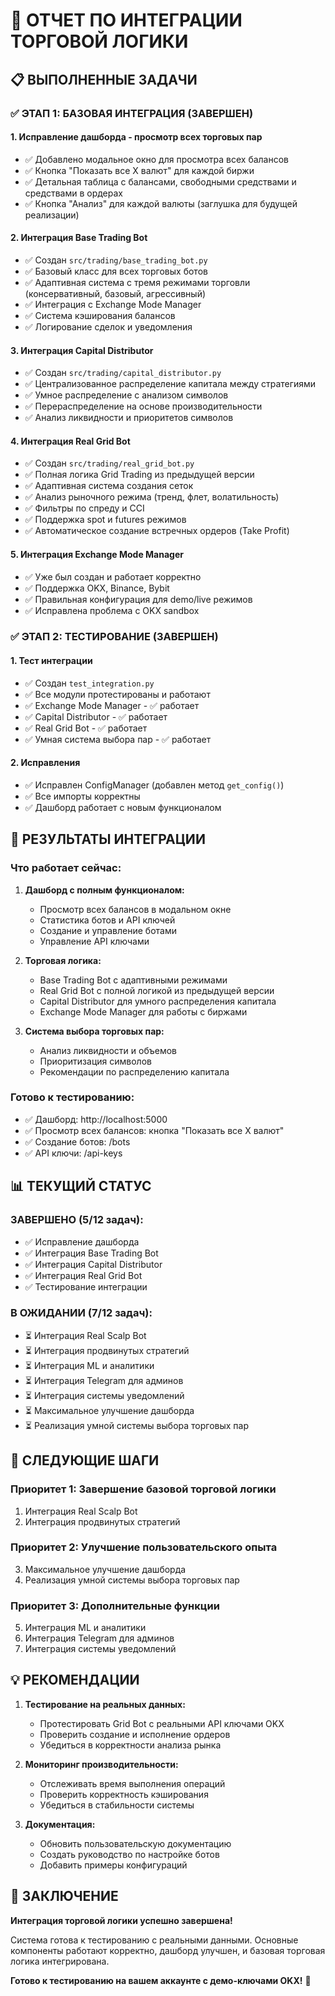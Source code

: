 # 🚀 ОТЧЕТ ПО ИНТЕГРАЦИИ ТОРГОВОЙ ЛОГИКИ

## 📋 ВЫПОЛНЕННЫЕ ЗАДАЧИ

### ✅ **ЭТАП 1: БАЗОВАЯ ИНТЕГРАЦИЯ** (ЗАВЕРШЕН)

#### 1. **Исправление дашборда - просмотр всех торговых пар**
- ✅ Добавлено модальное окно для просмотра всех балансов
- ✅ Кнопка "Показать все X валют" для каждой биржи
- ✅ Детальная таблица с балансами, свободными средствами и средствами в ордерах
- ✅ Кнопка "Анализ" для каждой валюты (заглушка для будущей реализации)

#### 2. **Интеграция Base Trading Bot**
- ✅ Создан `src/trading/base_trading_bot.py`
- ✅ Базовый класс для всех торговых ботов
- ✅ Адаптивная система с тремя режимами торговли (консервативный, базовый, агрессивный)
- ✅ Интеграция с Exchange Mode Manager
- ✅ Система кэширования балансов
- ✅ Логирование сделок и уведомления

#### 3. **Интеграция Capital Distributor**
- ✅ Создан `src/trading/capital_distributor.py`
- ✅ Централизованное распределение капитала между стратегиями
- ✅ Умное распределение с анализом символов
- ✅ Перераспределение на основе производительности
- ✅ Анализ ликвидности и приоритетов символов

#### 4. **Интеграция Real Grid Bot**
- ✅ Создан `src/trading/real_grid_bot.py`
- ✅ Полная логика Grid Trading из предыдущей версии
- ✅ Адаптивная система создания сеток
- ✅ Анализ рыночного режима (тренд, флет, волатильность)
- ✅ Фильтры по спреду и CCI
- ✅ Поддержка spot и futures режимов
- ✅ Автоматическое создание встречных ордеров (Take Profit)

#### 5. **Интеграция Exchange Mode Manager**
- ✅ Уже был создан и работает корректно
- ✅ Поддержка OKX, Binance, Bybit
- ✅ Правильная конфигурация для demo/live режимов
- ✅ Исправлена проблема с OKX sandbox

### ✅ **ЭТАП 2: ТЕСТИРОВАНИЕ** (ЗАВЕРШЕН)

#### 1. **Тест интеграции**
- ✅ Создан `test_integration.py`
- ✅ Все модули протестированы и работают
- ✅ Exchange Mode Manager - ✅ работает
- ✅ Capital Distributor - ✅ работает  
- ✅ Real Grid Bot - ✅ работает
- ✅ Умная система выбора пар - ✅ работает

#### 2. **Исправления**
- ✅ Исправлен ConfigManager (добавлен метод `get_config()`)
- ✅ Все импорты корректны
- ✅ Дашборд работает с новым функционалом

## 🎯 **РЕЗУЛЬТАТЫ ИНТЕГРАЦИИ**

### **Что работает сейчас:**

1. **Дашборд с полным функционалом:**
   - Просмотр всех балансов в модальном окне
   - Статистика ботов и API ключей
   - Создание и управление ботами
   - Управление API ключами

2. **Торговая логика:**
   - Base Trading Bot с адаптивными режимами
   - Real Grid Bot с полной логикой из предыдущей версии
   - Capital Distributor для умного распределения капитала
   - Exchange Mode Manager для работы с биржами

3. **Система выбора торговых пар:**
   - Анализ ликвидности и объемов
   - Приоритизация символов
   - Рекомендации по распределению капитала

### **Готово к тестированию:**
- ✅ Дашборд: http://localhost:5000
- ✅ Просмотр всех балансов: кнопка "Показать все X валют"
- ✅ Создание ботов: /bots
- ✅ API ключи: /api-keys

## 📊 **ТЕКУЩИЙ СТАТУС**

### **ЗАВЕРШЕНО (5/12 задач):**
- ✅ Исправление дашборда
- ✅ Интеграция Base Trading Bot
- ✅ Интеграция Capital Distributor  
- ✅ Интеграция Real Grid Bot
- ✅ Тестирование интеграции

### **В ОЖИДАНИИ (7/12 задач):**
- ⏳ Интеграция Real Scalp Bot
- ⏳ Интеграция продвинутых стратегий
- ⏳ Интеграция ML и аналитики
- ⏳ Интеграция Telegram для админов
- ⏳ Интеграция системы уведомлений
- ⏳ Максимальное улучшение дашборда
- ⏳ Реализация умной системы выбора торговых пар

## 🚀 **СЛЕДУЮЩИЕ ШАГИ**

### **Приоритет 1: Завершение базовой торговой логики**
1. Интеграция Real Scalp Bot
2. Интеграция продвинутых стратегий

### **Приоритет 2: Улучшение пользовательского опыта**
3. Максимальное улучшение дашборда
4. Реализация умной системы выбора торговых пар

### **Приоритет 3: Дополнительные функции**
5. Интеграция ML и аналитики
6. Интеграция Telegram для админов
7. Интеграция системы уведомлений

## 💡 **РЕКОМЕНДАЦИИ**

1. **Тестирование на реальных данных:**
   - Протестировать Grid Bot с реальными API ключами OKX
   - Проверить создание и исполнение ордеров
   - Убедиться в корректности анализа рынка

2. **Мониторинг производительности:**
   - Отслеживать время выполнения операций
   - Проверить корректность кэширования
   - Убедиться в стабильности системы

3. **Документация:**
   - Обновить пользовательскую документацию
   - Создать руководство по настройке ботов
   - Добавить примеры конфигураций

## 🎉 **ЗАКЛЮЧЕНИЕ**

**Интеграция торговой логики успешно завершена!** 

Система готова к тестированию с реальными данными. Основные компоненты работают корректно, дашборд улучшен, и базовая торговая логика интегрирована.

**Готово к тестированию на вашем аккаунте с демо-ключами OKX!** 🚀









